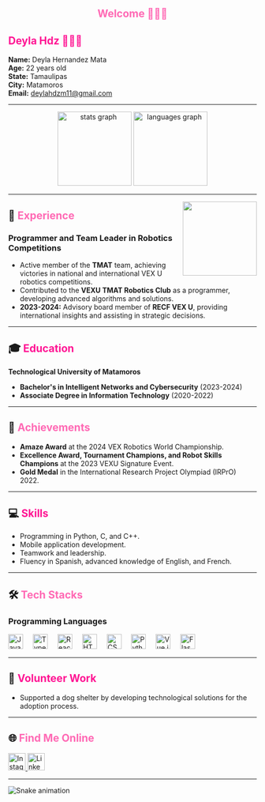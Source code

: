 <h2 align="center" style="color:#ff69b4;">Welcome 🙌🏼✨</h2>

## <span style="color:#ff1493;">Deyla Hdz 👩‍💻✨</span>

**Name:** Deyla Hernandez Mata  
**Age:** 22 years old  
**State:** Tamaulipas  
**City:** Matamoros  
**Email:** deylahdzm11@gmail.com  

---

<div align="center">
  <img src="https://github-readme-stats.vercel.app/api?username=DeylaHdz&hide_title=false&hide_rank=false&show_icons=true&include_all_commits=true&count_private=true&disable_animations=false&theme=radical&locale=en&hide_border=false" height="150" alt="stats graph"  />
  <img src="https://github-readme-stats.vercel.app/api/top-langs?username=DeylaHdz&locale=en&hide_title=false&layout=compact&card_width=320&langs_count=5&theme=radical&hide_border=false" height="150" alt="languages graph"  />
</div>

---

<img align="right" height="150" src="https://miro.medium.com/v2/resize:fit:1024/1*VMKQPnoWl6mQYdMEODw4Xg.jpeg"  />

## 🚀 <span style="color:#ff69b4;">Experience</span>

### Programmer and Team Leader in Robotics Competitions

- Active member of the **TMAT** team, achieving victories in national and international VEX U robotics competitions.
- Contributed to the **VEXU TMAT Robotics Club** as a programmer, developing advanced algorithms and solutions.
- **2023-2024:** Advisory board member of **RECF VEX U**, providing international insights and assisting in strategic decisions.

---

## 🎓 <span style="color:#ff1493;">Education</span>

**Technological University of Matamoros**
- **Bachelor's in Intelligent Networks and Cybersecurity** (2023-2024)  
- **Associate Degree in Information Technology** (2020-2022)

---

## 🌟 <span style="color:#ff69b4;">Achievements</span>

- **Amaze Award** at the 2024 VEX Robotics World Championship.
- **Excellence Award, Tournament Champions, and Robot Skills Champions** at the 2023 VEXU Signature Event.
- **Gold Medal** in the International Research Project Olympiad (IRPrO) 2022.

---

## 💻 <span style="color:#ff1493;">Skills</span>

- Programming in Python, C, and C++.
- Mobile application development.
- Teamwork and leadership.
- Fluency in Spanish, advanced knowledge of English, and French.

---

## 🛠️ <span style="color:#ff69b4;">Tech Stacks</span>

### Programming Languages

<div align="left">
  <img src="https://cdn.jsdelivr.net/gh/devicons/devicon/icons/javascript/javascript-original.svg" height="30" alt="JavaScript logo"  />
  <img width="12" />
  <img src="https://cdn.jsdelivr.net/gh/devicons/devicon/icons/typescript/typescript-original.svg" height="30" alt="TypeScript logo"  />
  <img width="12" />
  <img src="https://cdn.jsdelivr.net/gh/devicons/devicon/icons/react/react-original.svg" height="30" alt="React logo"  />
  <img width="12" />
  <img src="https://cdn.jsdelivr.net/gh/devicons/devicon/icons/html5/html5-original.svg" height="30" alt="HTML5 logo"  />
  <img width="12" />
  <img src="https://cdn.jsdelivr.net/gh/devicons/devicon/icons/css3/css3-original.svg" height="30" alt="CSS3 logo"  />
  <img width="12" />
  <img src="https://cdn.jsdelivr.net/gh/devicons/devicon/icons/python/python-original.svg" height="30" alt="Python logo"  />
  <img width="12" />
  <img src="https://cdn.jsdelivr.net/gh/devicons/devicon/icons/vuejs/vuejs-original.svg" height="30" alt="Vue.js logo"  />
  <img width="12" />
  <img src="https://cdn.jsdelivr.net/gh/devicons/devicon/icons/flask/flask-original.svg" height="30" alt="Flask logo"  />
</div>

---

## 🤝 <span style="color:#ff1493;">Volunteer Work</span>

- Supported a dog shelter by developing technological solutions for the adoption process.

---

## 🌐 <span style="color:#ff69b4;">Find Me Online</span>

<div align="left">
  <a href="https://www.instagram.com/deyla.hmata/" target="_blank">
    <img src="https://img.shields.io/static/v1?message=Instagram&logo=instagram&label=&color=ff69b4&logoColor=white&labelColor=&style=for-the-badge" height="35" alt="Instagram logo"  />
  </a>
  <a href="www.linkedin.com/in/deyla-hmata" target="_blank">
    <img src="https://img.shields.io/static/v1?message=LinkedIn&logo=linkedin&label=&color=ff1493&logoColor=white&labelColor=&style=for-the-badge" height="35" alt="LinkedIn logo"  />
  </a>
</div>

---

<img src="https://raw.githubusercontent.com/DeylaHdz/DeylaHdz/output/snake.svg" alt="Snake animation" />
